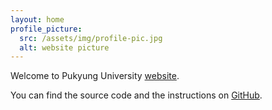 ```yaml
---
layout: home
profile_picture:
  src: /assets/img/profile-pic.jpg
  alt: website picture
---
```


<p>
  Welcome to Pukyung University <a href="http://dangrover.com">website</a>.
</p>

<p>
  You can find the source code and the instructions on <a href="https://github.com/eliottvincent/bay">GitHub</a>.
</p>
